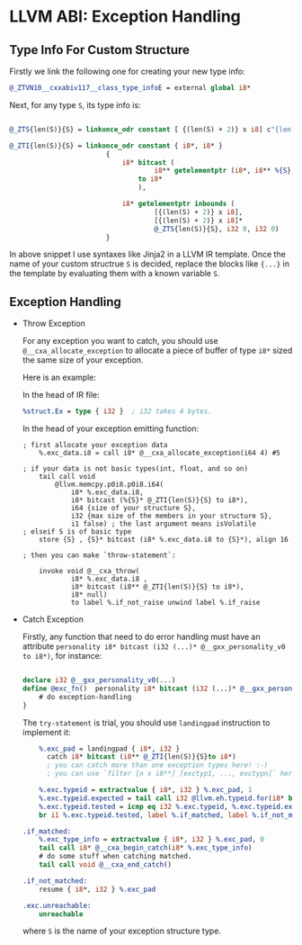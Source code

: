 LLVM ABI: Exception Handling
=============================================

Type Info For Custom Structure
------------------------------------------------------------------

Firstly we link the following one for creating your new type info:

```llvm
@_ZTVN10__cxxabiv117__class_type_infoE = external global i8*
```

Next, for any type `S`, its type info is:

```llvm

@_ZTS{len(S)}{S} = linkonce_odr constant [ {(len(S) + 2)} x i8] c"{len(S)}{S}\00", comdat

@_ZTI{len(S)}{S} = linkonce_odr constant { i8*, i8* }
                        {
                            i8* bitcast (
                                    i8** getelementptr (i8*, i8** %{S}, i64 2)
                                to i8*
                                ),

                            i8* getelementptr inbounds (
                                    [{(len(S) + 2)} x i8],
                                    [{(len(S) + 2)} x i8]*
                                    @_ZTS{len(S)}{S}, i32 0, i32 0)
                        }

```

In above snippet I use syntaxes like Jinja2 in a LLVM IR template. Once the name of your custom structrue `S` is decided,
replace the blocks like `{...}` in the template by evaluating them with a known variable `S`.

Exception Handling
--------------------------------------------

- Throw Exception

    For any exception you want to catch, you should use `@__cxa_allocate_exception`
    to allocate a piece of buffer of type `i8*` sized the same size of your exception.

    Here is an example:

    In the head of IR file:

    ```llvm
    %struct.Ex = type { i32 }  ; i32 takes 4 bytes.
    ```

    In the head of your exception emitting function:

    ```
    ; first allocate your exception data
        %.exc_data.i8 = call i8* @__cxa_allocate_exception(i64 4) #5

    ; if your data is not basic types(int, float, and so on)
        tail call void
            @llvm.memcpy.p0i8.p0i8.i64(
                i8* %.exc_data.i8,
                i8* bitcast (%{S}* @_ZTI{len(S)}{S} to i8*),
                i64 {size of your structure S},
                i32 {max size of the members in your structure S},
                i1 false) ; the last argument means isVolatile
    ; elseif S is of basic type
        store {S} , {S}* bitcast (i8* %.exc_data.i8 to {S}*), align 16

    ; then you can make `throw-statement`:

        invoke void @__cxa_throw(
                i8* %.exc_data.i8 ,
                i8* bitcast (i8** @_ZTI{len(S)}{S} to i8*),
                i8* null)
                to label %.if_not_raise unwind label %.if_raise
    ```


- Catch Exception

    Firstly, any function that need to do error handling must have an attribute `personality i8* bitcast (i32 (...)* @__gxx_personality_v0 to i8*)`,
    for instance:

    ```llvm

    declare i32 @__gxx_personality_v0(...)
    define @exc_fn()  personality i8* bitcast (i32 (...)* @__gxx_personality_v0 to i8*) {
        # do exception-handling
    }
    ```


    The `try-statement` is trial, you should use `landingpad` instruction to implement it:

    ```llvm
        %.exc_pad = landingpad { i8*, i32 }
          catch i8* bitcast (i8** @_ZTI{len(S)}{S}to i8*)
          ; you can catch more than one exception types here! :-)
          ; you can use `filter [n x i8**] [exctyp1, ..., exctypn]` here to do filtering for some unexpected exceptions are inherited from others.

        %.exc.typeid = extractvalue { i8*, i32 } %.exc_pad, 1
        %.exc.typeid.expected = tail call i32 @llvm.eh.typeid.for(i8* bitcast (i8** @_ZTIi to i8*))
        %.exc.typeid.tested = icmp eq i32 %.exc.typeid, %.exc.typeid.expected
        br i1 %.exc.typeid.tested, label %.if_matched, label %.if_not_matched

    .if_matched:
        %.exc_type_info = extractvalue { i8*, i32 } %.exc_pad, 0
        tail call i8* @__cxa_begin_catch(i8* %.exc_type_info)
        # do some stuff when catching matched.
        tail call void @__cxa_end_catch()

    .if_not_matched:
        resume { i8*, i32 } %.exc_pad

    .exc.unreachable:
        unreachable
    ```
    where `S` is the name of your exception structure type.




